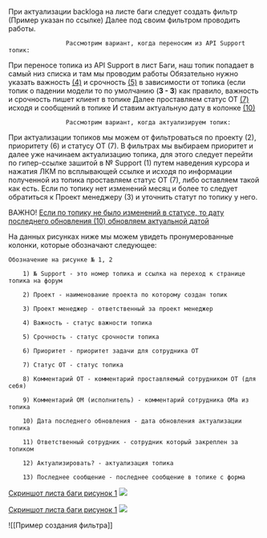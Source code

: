 При актуализации backloga на листе баги следует создать фильтр (Пример указан по ссылке)
Далее под своим фильтром проводить работы. 


					Рассмотрим вариант, когда переносим из API Support топик:

     
При переносе топика из API Support в лист Баги, наш топик попадает в самый низ списка и там мы проводим работы 
Обязательно нужно указать важность <u>(4)</u> и срочность <u>(5)</u> в зависимости от топика (если топик о падении модели то по умолчанию (**3 - 3**) как правило, важность и срочность пишет клиент в топике 
Далее проставляем статус ОТ <u>(7)</u> исходя и сообщений в топике 
И ставим актуальную дату в колонке <u>(10)</u> 


					Рассмотрим вариант, когда актуализируем топик:

     
При актуализации топиков мы можем от фильтроваться по проекту </u>(2)</u>, приоритету </u>(6)</u> и статусу ОТ </u>(7)</u>.
В фильтрах мы выбираем приоритет и далее уже начинаем актуализацию топика, для этого следует перейти по гипер-ссылке зашитой в  № Support </u>(1)</u> путем наведения курсора и нажатия ЛКМ по всплывающей ссылке и исходя по информации полученной из топика проставляем статус ОТ </u>(7)</u>, либо оставляем такой как есть. Если по топику нет изменений месяц и более то следует обратиться к Проект менеджеру </u>(3)</u> и уточнить статут по топику у него.


ВАЖНО! <u>Если по топику не было изменений в статусе, то дату последнего обновления (10) обновляем актуальной датой</u>

На данных рисунках ниже мы можем увидеть пронумерованные колонки, которые обозначают следующее:

	Обозначение на рисунке № 1, 2 
 
		1) № Support - это номер топика и ссылка на переход к странице топика на форум
  
		2) Проект - наименование проекта по которому создан топик
  
		3) Проект менеджер - ответственный за проект менеджер
  
		4) Важность - статус важности топика
  
		5) Срочность - статус срочности топика
  
		6) Приоритет - приоритет задачи для сотрудника ОТ
  
		7) Статус ОТ - статус топика 
  
		8) Комментарий ОТ - комментарий проставляемый сотрудником ОТ (для себя)
  
		9) Комментарий ОМ (исполнитель) - комментарий сотрудника ОМа из топика
  
		10) Дата последнего обновления - дата обновления актуализации топика 
  
		11) Ответственный сотрудник - сотрудник который закреплен за топиком
  
		12) Актуализировать? - актуализация топика
  
		13) Последнее сообщение - последнее сообщение в топике с форма

[Скриншот листа баги рисунок 1](https://habrastorage.org/webt/l5/gf/v3/l5gfv30yyuqqgtg9zvgdbugnwu0.png)
![](https://habrastorage.org/webt/l5/gf/v3/l5gfv30yyuqqgtg9zvgdbugnwu0.png)

[Скриншот листа баги рисунок 1](https://habrastorage.org/webt/n7/ke/i3/n7kei3z2cx11xkrdznnioovq2zm.png)
![](https://habrastorage.org/webt/n7/ke/i3/n7kei3z2cx11xkrdznnioovq2zm.png)










![[Пример создания фильтра]]
